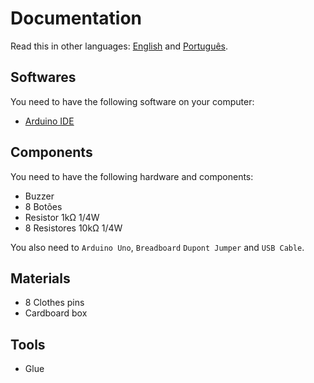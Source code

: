 # Documentation

Read this in other languages: [English](README.md) and [Português](LEIA-ME.md).

## Softwares

You need to have the following software on your computer:

- [Arduino IDE](https://arduino.cc)

## Components

You need to have the following hardware and components:

- Buzzer
- 8 Botões
- Resistor 1kΩ 1/4W
- 8 Resistores 10kΩ 1/4W

You also need to `Arduino Uno`, `Breadboard` `Dupont Jumper` and `USB Cable`.

## Materials

- 8 Clothes pins
- Cardboard box

## Tools

- Glue
